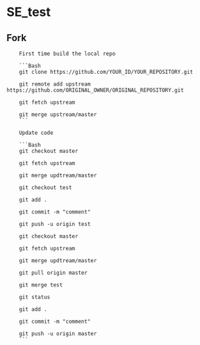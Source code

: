 # SE_test

## Fork

		First time build the local repo

		```Bash
		git clone https://github.com/YOUR_ID/YOUR_REPOSITORY.git
		
		git remote add upstream https://github.com/ORIGINAL_OWNER/ORIGINAL_REPOSITORY.git
		
		git fetch upstream
		
		git merge upstream/master
		```

		Update code

		```Bash
		git checkout master
		
		git fetch upstream
		
		git merge updtream/master

		git checkout test

		git add .

		git commit -m "comment"

		git push -u origin test

		git checkout master

		git fetch upstream

		git merge updtream/master

		git pull origin master

		git merge test

		git status

		git add .

		git commit -m "comment"

		git push -u origin master
		```
